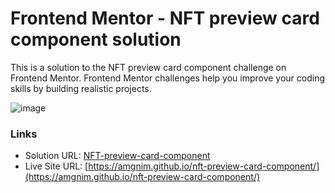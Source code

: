 # Frontend Mentor - NFT preview card component solution

This is a solution to the NFT preview card component challenge on Frontend Mentor. Frontend Mentor challenges help you improve your coding skills by building realistic projects.

![image](https://github.com/amgnim/nft-preview-card-component/assets/39149192/317662f6-53e9-45ed-9f22-632de7dd6185)

### Links

- Solution URL: [NFT-preview-card-component](https://www.frontendmentor.io/)
- Live Site URL: [https://amgnim.github.io/nft-preview-card-component/](https://amgnim.github.io/nft-preview-card-component/)

